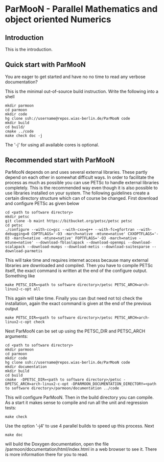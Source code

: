 ParMooN - Parallel Mathematics and object oriented Numerics
==========

Introduction
------------

This is the introduction.


Quick start with ParMooN
------------

You are eager to get started and have no no time to read any verbose documentation?

This is the minimal out-of-source build instruction.
Write the following into a shell 

    mkdir parmoon
    cd parmoon
    mkdir code
    hg clone ssh://username@repos.wias-berlin.de/ParMooN code
    mkdir build
    cd build/
    cmake ../code
    make check doc -j

The '-j' for using all available cores is optional.


Recommended start with ParMooN
----------

ParMooN depends on and uses several external libraries. These partly depend on
each other in somewhat difficult ways. In order to facilitate the process as
much as possible you can use PETSc to handle external libraries completely. This
is the recommended way even though it is also possible to use libraries
installed on your system. The following guidelines create a certain directory
structure which can of course be changed. First download and configure PETSc as
given below

    cd <path to software directory>
    mkdir petsc
    git clone -b maint https://bitbucket.org/petsc/petsc petsc
    cd petsc
    ./configure --with-cc=gcc --with-cxx=g++ --with-fc=gfortran --with-debugging=0 COPTFLAGS='-O3 -march=native -mtune=native' CXXOPTFLAGS='-O3 -march=native -mtune=native' FOPTFLAGS='-O3 -march=native -mtune=native' --download-fblaslapack --download-openmpi --download-scalapack --download-mumps --download-metis --download-suitesparse --download-parmetis

This will take time and requires internet access because many external libraries
are downloaded and compiled. Then you have to compile PETSc itself, the exact
command is written at the end of the configure output. Something like

    make PETSC_DIR=<path to software directory>/petsc PETSC_ARCH=arch-linux2-c-opt all

This again will take time. Finally you can (but need not to) check the
installation, again the exact command is given at the end of the previous output

    make PETSC_DIR=<path to software directory>/petsc PETSC_ARCH=arch-linux2-c-opt check

Next ParMooN can be set up using the PETSC_DIR and PETSC_ARCH arguments:

    cd <path to software directory>
    mkdir parmoon
    cd parmoon
    mkdir code
    hg clone ssh://username@repos.wias-berlin.de/ParMooN code
    mkdir documentation
    mkdir build
    cd build
    cmake  -DPETSC_DIR=<path to software directory>/petsc -DPETSC_ARCH=arch-linux2-c-opt -DPARMOON_DOCUMENTATION_DIRECTORY=<path to software directory>/parmoon/documentation ../code

This will configure ParMooN. Then in the build directory you can compile. As a
start it makes sense to compile and run all the unit and regression tests:

    make check

Use the option '-j4' to use 4 parallel builds to speed up this process. Next

    make doc

will build the Doxygen documentation, open the file 
<path to software directory>/parmoon/documentation/html/index.html in a web
browser to see it. There is more information there for you to read.


